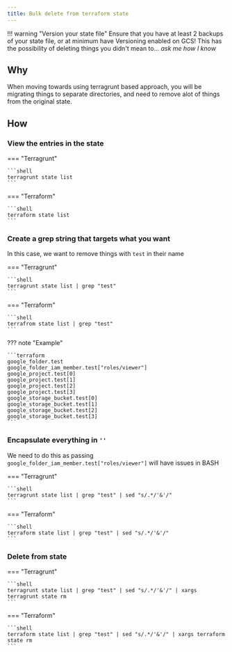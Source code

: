 ```yaml
---
title: Bulk delete from terraform state
---
```


!!! warning "Version your state file"
    Ensure that you have at least 2 backups of your state file, or at minimum have Versioning enabled on GCS!
    This has the possibility of deleting things you didn't mean to... _ask me how I know_

## Why

When moving towards using terragrunt based approach, you will be migrating things to separate directories, and need
to remove alot of things from the original state.

## How

### View the entries in the state

=== "Terragrunt"

    ```shell
    terragrunt state list
    ```

=== "Terraform"

    ```shell
    terraform state list
    ```

### Create a grep string that targets what you want

In this case, we want to remove things with `test` in their name

=== "Terragrunt"

    ```shell
    terragrunt state list | grep "test"
    ```

=== "Terraform"

    ```shell
    terrafrom state list | grep "test"
    ```

??? note "Example"

    ```terraform
    google_folder.test
    google_folder_iam_member.test["roles/viewer"]
    google_project.test[0]
    google_project.test[1]
    google_project.test[2]
    google_project.test[3]
    google_storage_bucket.test[0]
    google_storage_bucket.test[1]
    google_storage_bucket.test[2]
    google_storage_bucket.test[3]
    ```

### Encapsulate everything in `''`

We need to do this as passing `google_folder_iam_member.test["roles/viewer"]` will have issues in BASH

=== "Terragrunt"

    ```shell
    terragrunt state list | grep "test" | sed "s/.*/'&'/"
    ```

=== "Terraform"

    ```shell
    terraform state list | grep "test" | sed "s/.*/'&'/"
    ```

### Delete from state

=== "Terragrunt"

    ```shell
    terragrunt state list | grep "test" | sed "s/.*/'&'/" | xargs terragrunt state rm
    ```

=== "Terraform"

    ```shell
    terraform state list | grep "test" | sed "s/.*/'&'/" | xargs terraform state rm
    ```
